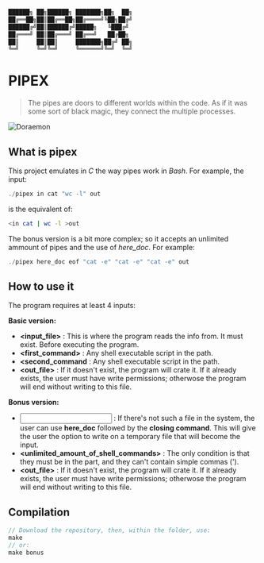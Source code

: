 ```md
██████╗ ██╗██████╗ ███████╗██╗  ██╗
██╔══██╗██║██╔══██╗██╔════╝╚██╗██╔╝
██████╔╝██║██████╔╝█████╗   ╚███╔╝ 
██╔═══╝ ██║██╔═══╝ ██╔══╝   ██╔██╗ 
██║     ██║██║     ███████╗██╔╝ ██╗
╚═╝     ╚═╝╚═╝     ╚══════╝╚═╝  ╚═╝
```
# PIPEX
> The pipes are doors to different worlds within the code. As if it was some sort of black magic, they connect the multiple processes.

![Doraemon](https://rheyofsunshine.files.wordpress.com/2014/05/doraemon_anywhere_door_intro.jpg)
## What is pipex
This project emulates in *C* the way pipes work in *Bash*. For example, the input:
```c
./pipex in cat "wc -l" out
```
is the equivalent of:
```sh
<in cat | wc -l >out
```
The bonus version is a bit more complex; so it accepts an unlimited ammount of pipes and the use of *here_doc*.
For example:
```c
./pipex here_doc eof "cat -e" "cat -e" "cat -e" out
```
## How to use it
The program requires at least 4 inputs:

__Basic version:__
- **<input_file>** : This is where the program reads the info from. It must exist. Before executing the program.
- **<first_command>** : Any shell executable script in the path.
- **<second_command** : Any shell executable script in the path.
- **<out_file>** : If it doesn't exist, the program will crate it. If it already exists, the user must have write permissions; otherwose the program will end without writing to this file.

__Bonus version:__
- **<input file>** : If there's not such a file in the system, the user can use **here_doc** followed by the **closing command**. This will give the user the option to write on a temporary file that will become the input.
- **<unlimited_amount_of_shell_commands>** : The only condition is that they must be in the part, and they can't contain simple commas (').
- **<out_file>** : If it doesn't exist, the program will crate it. If it already exists, the user must have write permissions; otherwose the program will end without writing to this file.

## Compilation
```c
// Download the repository, then, within the folder, use:
make
// or:
make bonus
```
